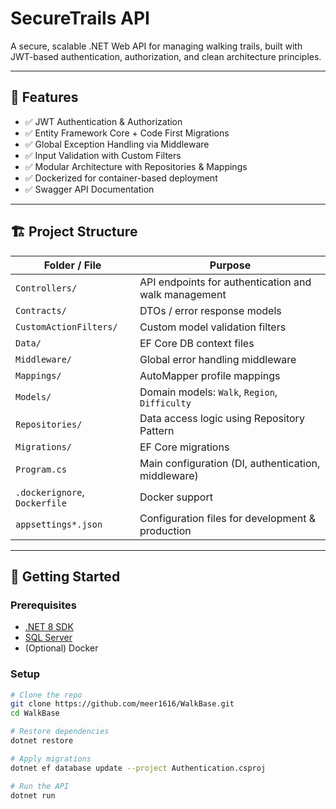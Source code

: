 # SecureTrails API

A secure, scalable .NET Web API for managing walking trails, built with JWT-based authentication, authorization, and clean architecture principles.

---

## 🚀 Features

- ✅ JWT Authentication & Authorization
- ✅ Entity Framework Core + Code First Migrations
- ✅ Global Exception Handling via Middleware
- ✅ Input Validation with Custom Filters
- ✅ Modular Architecture with Repositories & Mappings
- ✅ Dockerized for container-based deployment
- ✅ Swagger API Documentation

---

## 🏗️ Project Structure

| Folder / File                 | Purpose                                              |
| ----------------------------- | ---------------------------------------------------- |
| `Controllers/`                | API endpoints for authentication and walk management |
| `Contracts/`                  | DTOs / error response models                         |
| `CustomActionFilters/`        | Custom model validation filters                      |
| `Data/`                       | EF Core DB context files                             |
| `Middleware/`                 | Global error handling middleware                     |
| `Mappings/`                   | AutoMapper profile mappings                          |
| `Models/`                     | Domain models: `Walk`, `Region`, `Difficulty`        |
| `Repositories/`               | Data access logic using Repository Pattern           |
| `Migrations/`                 | EF Core migrations                                   |
| `Program.cs`                  | Main configuration (DI, authentication, middleware)  |
| `.dockerignore`, `Dockerfile` | Docker support                                       |
| `appsettings*.json`           | Configuration files for development & production     |

---

## 🧪 Getting Started

### Prerequisites

- [.NET 8 SDK](https://dotnet.microsoft.com/en-us/download)
- [SQL Server](https://www.microsoft.com/en-us/sql-server)
- (Optional) Docker

### Setup

```bash
# Clone the repo
git clone https://github.com/meer1616/WalkBase.git
cd WalkBase

# Restore dependencies
dotnet restore

# Apply migrations
dotnet ef database update --project Authentication.csproj

# Run the API
dotnet run
```
